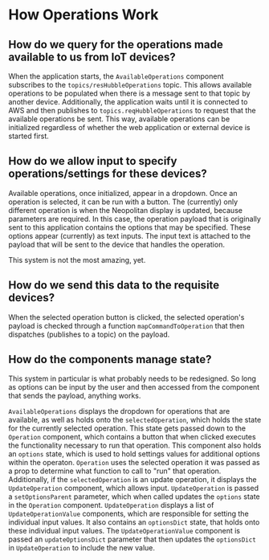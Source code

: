 # How Operations Work

## How do we query for the operations made available to us from IoT devices?

When the application starts, the `AvailableOperations` component subscribes to the `topics/resHubbleOperations` topic. This allows available operations to be populated when there is a message sent to that topic by another device. Additionally, the application waits until it is connected to AWS and then publishes to `topics.reqHubbleOperations` to request that the available operations be sent. This way, available operations can be initialized regardless of whether the web application or external device is started first. 

## How do we allow input to specify operations/settings for these devices?

Available operations, once initialized, appear in a dropdown. Once an operation is selected, it can be run with a button. The (currently) only different operation is when the Neopolitan display is updated, because parameters are required. In this case, the operation payload that is originally sent to this application contains the options that may be specified. These options appear (currently) as text inputs. The input text is attached to the payload that will be sent to the device that handles the operation.

This system is not the most amazing, yet.

## How do we send this data to the requisite devices?

When the selected operation button is clicked, the selected operation's payload is checked through a function `mapCommandToOperation` that then dispatches (publishes to a topic) on the payload.

## How do the components manage state?
This system in particular is what probably needs to be redesigned. So long as options can be input by the user and then accessed from the component that sends the payload, anything works.

`AvailableOperations` displays the dropdown for operations that are available, as well as holds onto the `selectedOperation`, which holds the state for the currently selected operation. This state gets passed down to the `Operation` component, which contains a button that when clicked executes the functionality necessary to run that operation. This component also holds an `options` state, which is used to hold settings values for additional options within the operaton. `Operation` uses the selected operation it was passed as a prop to determine what function to call to "run" that operation. Additionally, if the `selectedOperation` is an update operation, it displays the `UpdateOperation` component, which allows input. `UpdateOperation` is passed a `setOptionsParent` parameter, which when called updates the `options` state in the `Operation` component. `UpdateOperation` displays a list of `UpdateOperationValue` components, which are responsible for setting the individual input values. It also contains an `optionsDict` state, that holds onto these individual input values. The `UpdateOperationValue` component is passed an `updateOptionsDict` parameter that then updates the `optionsDict` in `UpdateOperation` to include the new value.
